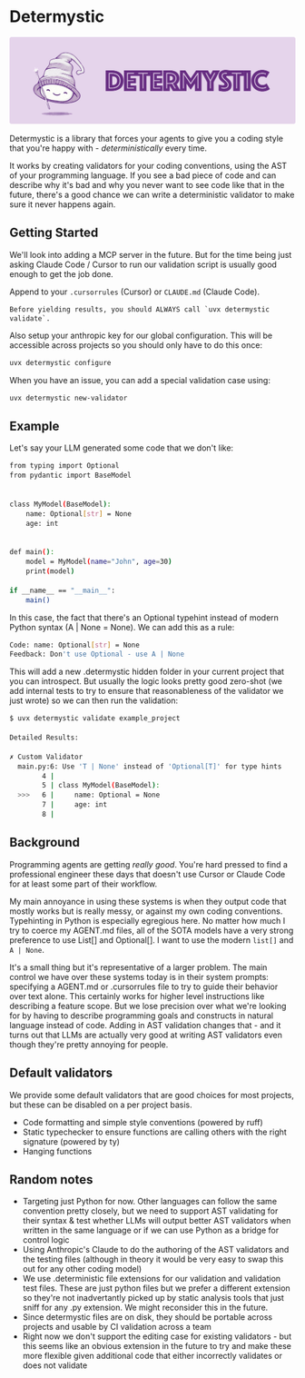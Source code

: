# Determystic

![Determystic Logo](https://raw.githubusercontent.com/piercefreeman/determystic/main/media/header.png)

Determystic is a library that forces your agents to give you a coding style that you're happy with - _deterministically_ every time.

It works by creating validators for your coding conventions, using the AST of your programming language. If you see a bad piece of code and can describe why it's bad and why you never want to see code like that in the future, there's a good chance we can write a deterministic validator to make sure it never happens again.

## Getting Started

We'll look into adding a MCP server in the future. But for the time being just asking Claude Code / Cursor to run our validation script is usually good enough to get the job done.

Append to your `.cursorrules` (Cursor) or `CLAUDE.md` (Claude Code).

```
Before yielding results, you should ALWAYS call `uvx determystic validate`.
```

Also setup your anthropic key for our global configuration. This will be accessible across projects so you should only have to do this once:

```bash
uvx determystic configure
```

When you have an issue, you can add a special validation case using:

```bash
uvx determystic new-validator
```

## Example

Let's say your LLM generated some code that we don't like:

```bash
from typing import Optional
from pydantic import BaseModel


class MyModel(BaseModel):
    name: Optional[str] = None
    age: int


def main():
    model = MyModel(name="John", age=30)
    print(model)

if __name__ == "__main__":
    main()
```

In this case, the fact that there's an Optional typehint instead of modern Python syntax (A | None = None). We can add this as a rule:

```bash
Code: name: Optional[str] = None
Feedback: Don't use Optional - use A | None
```

This will add a new .determystic hidden folder in your current project that you can introspect. But usually the logic looks pretty good zero-shot (we add internal tests to try to ensure that reasonableness of the validator we just wrote) so we can then run the validation:

```bash
$ uvx determystic validate example_project

Detailed Results:

✗ Custom Validator
  main.py:6: Use 'T | None' instead of 'Optional[T]' for type hints
        4 | 
        5 | class MyModel(BaseModel):
  >>>   6 |     name: Optional = None
        7 |     age: int
        8 |
```

## Background

Programming agents are getting _really good_. You're hard pressed to find a professional engineer these days that doesn't use Cursor or Claude Code for at least some part of their workflow.

My main annoyance in using these systems is when they output code that mostly works but is really messy, or against my own coding conventions. Typehinting in Python is especially egregious here. No matter how much I try to coerce my AGENT.md files, all of the SOTA models have a very strong preference to use List[] and Optional[]. I want to use the modern `list[]` and `A | None`.

It's a small thing but it's representative of a larger problem. The main control we have over these systems today is in their system prompts: specifying a AGENT.md or .cursorrules file to try to guide their behavior over text alone. This certainly works for higher level instructions like describing a feature scope. But we lose precision over what we're looking for by having to describe programming goals and constructs in natural language instead of code. Adding in AST validation changes that - and it turns out that LLMs are actually very good at writing AST validators even though they're pretty annoying for people.

## Default validators

We provide some default validators that are good choices for most projects, but these can be disabled on a per project basis.

- Code formatting and simple style conventions (powered by ruff)
- Static typechecker to ensure functions are calling others with the right signature (powered by ty)
- Hanging functions

## Random notes

- Targeting just Python for now. Other languages can follow the same convention pretty closely, but we need to support AST validating for their syntax & test whether LLMs will output better AST validators when written in the same language or if we can use Python as a bridge for control logic
- Using Anthropic's Claude to do the authoring of the AST validators and the testing files (although in theory it would be very easy to swap this out for any other coding model)
- We use .deterministic file extensions for our validation and validation test files. These are just python files but we prefer a different extension so they're not inadvertantly picked up by static analysis tools that just sniff for any .py extension. We might reconsider this in the future.
- Since determystic files are on disk, they should be portable across projects and usable by CI validation across a team
- Right now we don't support the editing case for existing validators - but this seems like an obvious extension in the future to try and make these more flexible given additional code that either incorrectly validates or does not validate
